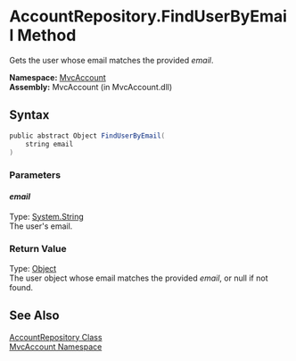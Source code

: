 AccountRepository.FindUserByEmail Method
========================================
Gets the user whose email matches the provided *email*.

**Namespace:** [MvcAccount][1]  
**Assembly:** MvcAccount (in MvcAccount.dll)

Syntax
------

```csharp
public abstract Object FindUserByEmail(
	string email
)
```

### Parameters

#### *email*
Type: [System.String][2]  
The user's email.

### Return Value
Type: [Object][3]  
The user object whose email matches the provided *email*, or null if not found.

See Also
--------
[AccountRepository Class][4]  
[MvcAccount Namespace][1]  

[1]: ../README.md
[2]: http://msdn2.microsoft.com/en-us/library/s1wwdcbf
[3]: http://msdn2.microsoft.com/en-us/library/e5kfa45b
[4]: README.md